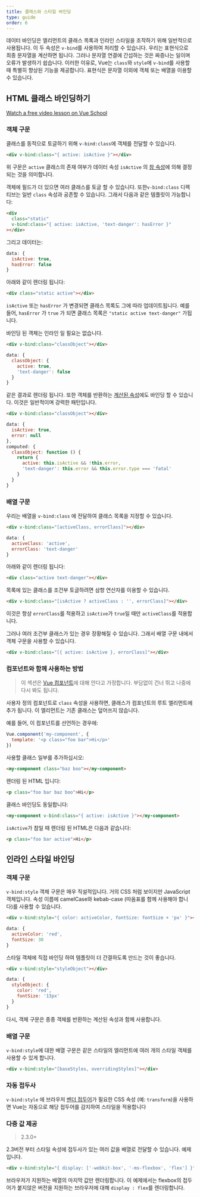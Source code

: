 ```yaml
---
title: 클래스와 스타일 바인딩
type: guide
order: 6
---
```



데이터 바인딩은 엘리먼트의 클래스 목록과 인라인 스타일을 조작하기 위해 일반적으로 사용됩니다. 이 두 속성은 `v-bind`를 사용하여 처리할 수 있습니다. 우리는 표현식으로 최종 문자열을 계산하면 됩니다. 그러나 문자열 연결에 간섭하는 것은 짜증나는 일이며 오류가 발생하기 쉽습니다. 이러한 이유로, Vue는 `class`와 `style`에 `v-bind`를 사용할 때 특별히 향상된 기능을 제공합니다. 표현식은 문자열 이외에 객체 또는 배열을 이용할 수 있습니다.

## HTML 클래스 바인딩하기
<div class="vueschool"><a href="https://vueschool.io/lessons/vuejs-dynamic-classes?friend=vuejs" target="_blank" rel="sponsored noopener" title="Free Vue.js Dynamic Classes Lesson">Watch a free video lesson on Vue School</a></div>



### 객체 구문

클래스를 동적으로 토글하기 위해 `v-bind:class`에 객체를 전달할 수 있습니다.

``` html
<div v-bind:class="{ active: isActive }"></div>
```

위 구문은 `active` 클래스의 존재 여부가 데이터 속성 `isActive` 의 [참 속성](https://developer.mozilla.org/en-US/docs/Glossary/Truthy)에 의해 결정되는 것을 의미합니다.

객체에 필드가 더 있으면 여러 클래스를 토글 할 수 있습니다. 또한`v-bind:class` 디렉티브는 일반 `class` 속성과 공존할 수 있습니다. 그래서 다음과 같은 템플릿이 가능합니다:

``` html
<div
  class="static"
  v-bind:class="{ active: isActive, 'text-danger': hasError }"
></div>
```

그리고 데이터는:

``` js
data: {
  isActive: true,
  hasError: false
}
```

아래와 같이 렌더링 됩니다:

``` html
<div class="static active"></div>
```

`isActive` 또는 `hasError` 가 변경되면 클래스 목록도 그에 따라 업데이트됩니다. 예를 들어, `hasError` 가 `true` 가 되면 클래스 목록은 `"static active text-danger"` 가됩니다.

바인딩 된 객체는 인라인 일 필요는 없습니다.

``` html
<div v-bind:class="classObject"></div>
```
``` js
data: {
  classObject: {
    active: true,
    'text-danger': false
  }
}
```

같은 결과로 렌더링 됩니다. 또한 객체를 반환하는 [계산된 속성](computed.html)에도 바인딩 할 수 있습니다. 이것은 일반적이며 강력한 패턴입니다.

``` html
<div v-bind:class="classObject"></div>
```
``` js
data: {
  isActive: true,
  error: null
},
computed: {
  classObject: function () {
    return {
      active: this.isActive && !this.error,
      'text-danger': this.error && this.error.type === 'fatal'
    }
  }
}
```

### 배열 구문

우리는 배열을 `v-bind:class` 에 전달하여 클래스 목록을 지정할 수 있습니다.

``` html
<div v-bind:class="[activeClass, errorClass]"></div>
```
``` js
data: {
  activeClass: 'active',
  errorClass: 'text-danger'
}
```

아래와 같이 렌더링 됩니다:

``` html
<div class="active text-danger"></div>
```

목록에 있는 클래스를 조건부 토글하려면 삼항 연산자를 이용할 수 있습니다.

``` html
<div v-bind:class="[isActive ? activeClass : '', errorClass]"></div>
```

이것은 항상 `errorClass`를 적용하고 `isActive`가 `true`일 때만 `activeClass`를 적용합니다.

그러나 여러 조건부 클래스가 있는 경우 장황해질 수 있습니다. 그래서 배열 구문 내에서 객체 구문을 사용할 수 있습니다.

``` html
<div v-bind:class="[{ active: isActive }, errorClass]"></div>
```

### 컴포넌트와 함께 사용하는 방법

> 이 섹션은 [Vue 컴포넌트](components.html)에 대해 안다고 가정합니다. 부담없이 건너 뛰고 나중에 다시 봐도 됩니다.


사용자 정의 컴포넌트로 `class` 속성을 사용하면, 클래스가 컴포넌트의 루트 엘리먼트에 추가 됩니다. 이 엘리먼트는 기존 클래스는 덮어쓰지 않습니다.


예를 들어, 이 컴포넌트를 선언하는 경우에:

``` js
Vue.component('my-component', {
  template: '<p class="foo bar">Hi</p>'
})
```

사용할 클래스 일부를 추가하십시오:

``` html
<my-component class="baz boo"></my-component>
```

렌더링 된 HTML 입니다:

``` html
<p class="foo bar baz boo">Hi</p>
```

클래스 바인딩도 동일합니다:

``` html
<my-component v-bind:class="{ active: isActive }"></my-component>
```

`isActive`가 참일 때 렌더링 된 HTML은 다음과 같습니다:

``` html
<p class="foo bar active">Hi</p>
```

## 인라인 스타일 바인딩

### 객체 구문

`v-bind:style` 객체 구문은 매우 직설적입니다. 거의 CSS 처럼 보이지만 JavaScript 객체입니다. 속성 이름에 camelCase와 kebab-case (따옴표를 함께 사용해야 합니다)를 사용할 수 있습니다.

``` html
<div v-bind:style="{ color: activeColor, fontSize: fontSize + 'px' }"></div>
```
``` js
data: {
  activeColor: 'red',
  fontSize: 30
}
```

스타일 객체에 직접 바인딩 하여 템플릿이 더 간결하도록 만드는 것이 좋습니다.

``` html
<div v-bind:style="styleObject"></div>
```
``` js
data: {
  styleObject: {
    color: 'red',
    fontSize: '13px'
  }
}
```

다시, 객체 구문은 종종 객체를 반환하는 계산된 속성과 함께 사용합니다.

### 배열 구문

`v-bind:style`에 대한 배열 구문은 같은 스타일의 엘리먼트에 여러 개의 스타일 객체를 사용할 수 있게 합니다.

``` html
<div v-bind:style="[baseStyles, overridingStyles]"></div>
```

### 자동 접두사

`v-bind:style` 에 브라우저 [벤더 접두어](https://developer.mozilla.org/en-US/docs/Glossary/Vendor_Prefix)가 필요한 CSS 속성 (예: `transform`)을 사용하면 Vue는 자동으로 해당 접두어를 감지하여 스타일을 적용합니다

### 다중 값 제공

> 2.3.0+

2.3버전 부터 스타일 속성에 접두사가 있는 여러 값을 배열로 전달할 수 있습니다. 예제입니다.

``` html
<div v-bind:style="{ display: ['-webkit-box', '-ms-flexbox', 'flex'] }"></div>
```

브라우저가 지원하는 배열의 마지막 값만 렌더링합니다. 이 예제에서는 flexbox의 접두어가 붙지않은 버전을 지원하는 브라우저에 대해 `display : flex`를 렌더링합니다.
